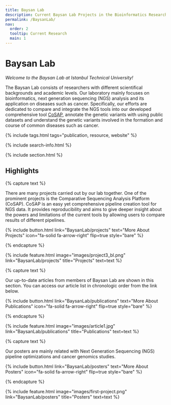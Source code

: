 ```yaml
---
title: Baysan Lab
description: Current Baysan Lab Projects in the Bioinformatics Research Group
permalink: /BaysanLab/
nav:
  order: 2
  tooltip: Current Research
  main: 1
---
```


# Baysan Lab

*Welcome to the Baysan Lab at Istanbul Technical University!*

The Baysan Lab consists of researchers with different scientifical backgrounds and academic levels. Our laboratory mainly focuses on bioinformatics, next generation sequencing (NGS) analysis and its application on diseases such as cancer. Specifically, our efforts are dedicated to compare and integrate the NGS tools into our developed comprehensive tool [CoSAP](https://github.com/MBaysanLab/cosap), annotate the genetic variants with using public datasets and understand the genetic variants involved in the formation and course of common diseases such as cancer.

{% include tags.html tags="publication, resource, website" %}

{% include search-info.html %}

{% include section.html %}

## Highlights

{% capture text %}

There are many projects carried out by our lab together. One of the prominent projects is the Comparative Sequencing Analysis Platform (CoSAP). CoSAP is an easy yet comprehensive pipeline creation tool for NGS data. It provides reproducibility and aims to give deeper insight about the powers and limitations of the current tools by allowing users to compare results of different pipelines.

{%
  include button.html
  link="BaysanLab/projects"
  text="More About Projects"
  icon="fa-solid fa-arrow-right"
  flip=true
  style="bare"
%}

{% endcapture %}

{%
  include feature.html
  image="images/project3_bl.png"
  link="BaysanLab/projects"
  title="Projects"
  text=text
%}

{% capture text %}

Our up-to-date articles from members of Baysan Lab are shown in this section. You can access our article list in chronologic order from the link below.

{%
  include button.html
  link="BaysanLab/publications"
  text="More About Publications"
  icon="fa-solid fa-arrow-right"
  flip=true
  style="bare"
%}

{% endcapture %}

{%
  include feature.html
  image="images/article1.jpg"
  link="BaysanLab/publications"
  title="Publications"
  text=text
%}

{% capture text %}

Our posters are mainly related with Next Generation Sequencing (NGS) pipeline optimizations and cancer genomics studies.

{%
  include button.html
  link="BaysanLab/posters"
  text="More About Posters"
  icon="fa-solid fa-arrow-right"
  flip=true
  style="bare"
%}

{% endcapture %}

{%
  include feature.html
  image="images/first-project.png"
  link="BaysanLab/posters"
  title="Posters"
  text=text
%}
